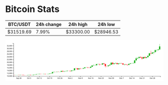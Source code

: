 # Bitcoin Stats

BTC/USDT|24h change|24h high|24h low|
|---|---|---|---|
|$31519.69|7.99%|$33300.00|$28946.53|

<img src="./chart.svg">
